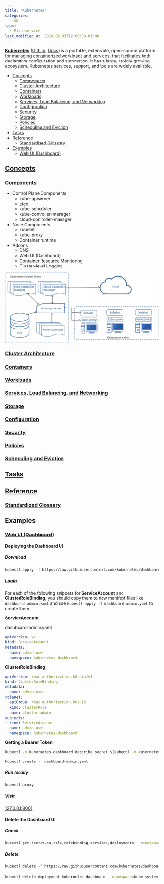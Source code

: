 ```yaml
---
title: "Kubernetes"
categories:
  - SD
tags:
  - Microservice
last_modified_at: 2016-02-03T12:00:00-01:00
---
```


**[Kubernetes](https://kubernetes.io)** ([Github](https://github.com/kubernetes/kubernetes), [Docs](https://kubernetes.io/docs/concepts/overview/components/)) is a portable, extensible, open-source platform for managing containerized workloads and services, that facilitates both declarative configuration and automation. It has a large, rapidly growing ecosystem. Kubernetes services, support, and tools are widely available.

- [Concepts](#concepts)
  - [Components](#components)
  - [Cluster Architecture](#cluster-architecture)
  - [Containers](#containers)
  - [Workloads](#workloads)
  - [Services, Load Balancing, and Networking](#services-load-balancing-and-networking)
  - [Configuration](#configuration)
  - [Security](#security)
  - [Storage](#storage)
  - [Policies](#policies)
  - [Scheduling and Eviction](#scheduling-and-eviction)
- [Tasks](#tasks)
- [Reference](#reference)
  - [Standardized Glossary](#standardized-glossary)
- [Examples](#examples)
  - [Web UI (Dashboard)](#web-ui-dashboard)

## [Concepts](https://kubernetes.io/docs/concepts/)

### [Components](https://kubernetes.io/docs/concepts/overview/components/)

- Control Plane Components
  - kube-apiserver
  - etcd
  - kube-scheduler
  - kube-controller-manager
  - cloud-controller-manager
- Node Components
  - kubelet
  - kube-proxy
  - Container runtime
- Addons
  - DNS
  - Web UI (Dashboard)
  - Container Resource Monitoring
  - Cluster-level Logging

![](/assets/images/posts/2016-02-03-Kubernetes/components.png)

### [Cluster Architecture](https://kubernetes.io/docs/concepts/architecture/)

### [Containers](https://kubernetes.io/docs/concepts/containers/)

### [Workloads](https://kubernetes.io/docs/concepts/workloads/)

### [Services, Load Balancing, and Networking](https://kubernetes.io/docs/concepts/services-networking/)

### [Storage](https://kubernetes.io/docs/concepts/storage/)

### [Configuration](https://kubernetes.io/docs/concepts/configuration/)

### [Security](https://kubernetes.io/docs/concepts/security/)

### [Policies](https://kubernetes.io/docs/concepts/policy/)

### [Scheduling and Eviction](https://kubernetes.io/docs/concepts/scheduling-eviction/)

## [Tasks](https://kubernetes.io/docs/tasks/)

## [Reference](https://kubernetes.io/docs/reference/)

### [Standardized Glossary](https://kubernetes.io/docs/reference/glossary/)

## Examples

### [Web UI (Dashboard)](https://kubernetes.io/docs/tasks/access-application-cluster/web-ui-dashboard/)

#### Deploying the Dashboard UI 

##### Download

```bash
kubectl apply -f https://raw.githubusercontent.com/kubernetes/dashboard/v2.0.0/aio/deploy/recommended.yaml
```

##### [Login](https://github.com/kubernetes/dashboard/blob/master/docs/user/access-control/creating-sample-user.md)

For each of the following snippets for **ServiceAccount** and **ClusterRoleBinding**, you should copy them to new manifest files like `dashboard-admin.yaml` and use `kubectl apply -f dashboard-admin.yaml` to create them.

**ServiceAccount**

dashboard-admin.yaml

```yaml
apiVersion: v1
kind: ServiceAccount
metadata:
  name: admin-user
  namespace: kubernetes-dashboard
```

**ClusterRoleBinding**

```yaml
apiVersion: rbac.authorization.k8s.io/v1
kind: ClusterRoleBinding
metadata:
  name: admin-user
roleRef:
  apiGroup: rbac.authorization.k8s.io
  kind: ClusterRole
  name: cluster-admin
subjects:
- kind: ServiceAccount
  name: admin-user
  namespace: kubernetes-dashboard
```

**Getting a Bearer Token**

```bash
kubectl -n kubernetes-dashboard describe secret $(kubectl -n kubernetes-dashboard get secret | grep admin-user | awk '{print $1}')
```

```bash
kubectl create -f dashboard-admin.yaml
```

##### Run locally

```bash
kubectl proxy
```

##### Visit

[127.0.0.1:8001](http://localhost:8001/api/v1/namespaces/kubernetes-dashboard/services/https:kubernetes-dashboard:/proxy/)

#### Delete the Dashboard UI

##### Check

```bash
kubectl get secret,sa,role,rolebinding,services,deployments --namespace=kube-system | grep dashboard
```

##### Delete

```bash
kubectl delete -f https://raw.githubusercontent.com/kubernetes/dashboard/master/aio/deploy/recommended.yaml

kubectl delete deployment kubernetes-dashboard --namespace=kube-system
```
